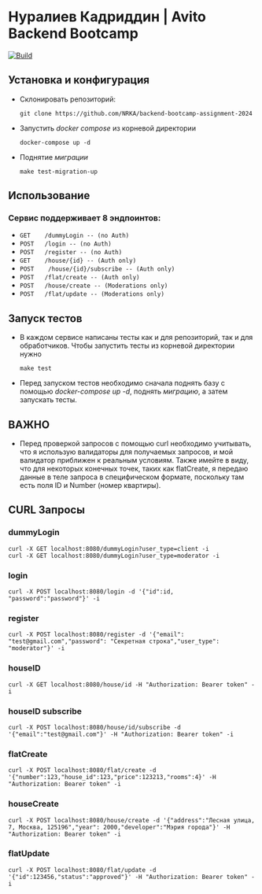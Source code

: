 # Нуралиев Кадриддин | Avito Backend Bootcamp
[![Build](https://github.com/NRKA/backend-bootcamp-assignment-2024/actions/workflows/build.yml/badge.svg)](https://github.com/NRKA/backend-bootcamp-assignment-2024/actions/workflows/build.yml)

## Установка и конфигурация
+ Склонировать репозиторий:
  ```
  git clone https://github.com/NRKA/backend-bootcamp-assignment-2024
  ```
+ Запустить *docker compose* из корневой директории
  ```make
  docker-compose up -d
  ```
+ Поднятие *миграции*
  ```make
  make test-migration-up
  ```
## Использование
### Сервис поддерживает 8 эндпоинтов:
+ `GET    /dummyLogin -- (no Auth)`
+ `POST   /login -- (no Auth)`
+ `POST   /register -- (no Auth)`
+ `GET    /house/{id} -- (Auth only)`
+ `POST    /house/{id}/subscribe -- (Auth only)`
+ `POST   /flat/create -- (Auth only)`
+ `POST   /house/create -- (Moderations only)`
+ `POST   /flat/update -- (Moderations only)`

## Запуск тестов
+ В каждом сервисе написаны тесты как и для репозиторий, так и для обработчиков. Чтобы запустить тесты из корневой директории нужно  
  ```make
  make test
  ```
+ Перед запуском тестов необходимо сначала поднять базу с помощью *docker-compose up -d*, поднять *миграцию*, а затем запускать тесты.

## ВАЖНО
+ Перед проверкой запросов с помощью curl необходимо учитывать, что я использую валидаторы для получаемых запросов, и мой валидатор приближен к реальным условиям. Также имейте в виду, что для некоторых конечных точек, таких как flatCreate, я передаю данные в теле запроса в специфическом формате, поскольку там есть поля ID и Number (номер квартиры).
## CURL Запросы
### dummyLogin
```
curl -X GET localhost:8080/dummyLogin?user_type=client -i
curl -X GET localhost:8080/dummyLogin?user_type=moderator -i
```
### login
```
curl -X POST localhost:8080/login -d '{"id":id, "password":"password"}' -i
```
### register
```
curl -X POST localhost:8080/register -d '{"email": "test@gmail.com","password": "Секретная строка","user_type": "moderator"}' -i
```
### houseID
```
curl -X GET localhost:8080/house/id -H "Authorization: Bearer token" -i
```
### houseID subscribe
```
curl -X POST localhost:8080/house/id/subscribe -d '{"email":"test@gmail.com"}' -H "Authorization: Bearer token" -i
```
### flatCreate
```
curl -X POST localhost:8080/flat/create -d '{"number":123,"house_id":123,"price":123213,"rooms":4}' -H "Authorization: Bearer token" -i
```
### houseCreate
```
curl -X POST localhost:8080/house/create -d '{"address":"Лесная улица, 7, Москва, 125196","year": 2000,"developer":"Мэрия города"}' -H "Authorization: Bearer token" -i
```
### flatUpdate
```
curl -X POST localhost:8080/flat/update -d '{"id":123456,"status":"approved"}' -H "Authorization: Bearer token" -i
```